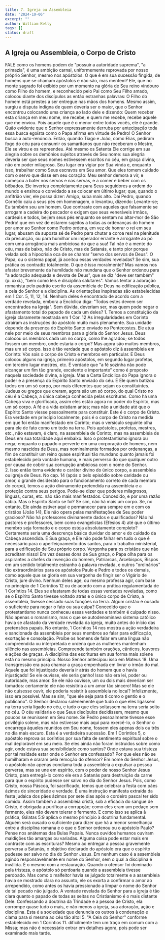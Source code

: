 ```yaml
---
title: 7. Igreja ou Assembleia
date: "2024-10-06"
excerpt: ""
author: William Kelly
tags: []
status: draft
---
```


## A Igreja ou Assembleia, o Corpo de Cristo

FALE como os homens podem de \"possuir a autoridade suprema\", \"a
primazia\", é uma ambição carnal, uniformemente reprovada por nosso
próprio Senhor, mesmo nos apóstolos. O que é em sua sucessão fingida, de
homens que se chamam apóstolos e não são, mas mentem? Ele, que no monte
sagrado foi exibido por um momento na glória de Seu reino vindouro como
Filho do homem, e reconhecido pelo Pai como Seu Filho amado, colocou
diante dos discípulos as então estranhas palavras: O Filho do homem está
prestes a ser entregue nas mãos dos homens. Mesmo assim, surgiu a
disputa indigna de quem deveria ser o maior, que o Senhor encontrou
colocando uma criança ao lado dele e dizendo: Quem receber esta criança
em meu nome, me recebe, e quem me recebe, recebe aquele que me enviou.
Pois aquele que é o menor entre todos vocês, ele é grande. Quão evidente
que o Senhor expressamente derruba por antecipação toda essa busca
egoísta como o Papa afirma em virtude de Pedro! O Senhor busca a
auto-renúncia. Então, quando Tiago e João, como Elias, pediram fogo do
céu para consumir os samaritanos que não receberam o Mestre, Ele se
virou e os repreendeu. Até mesmo os Setenta Ele corrige em sua alegria
sobre os demônios sujeitos através de Seu nome: sua alegria deveria ser
que seus nomes estivessem escritos no céu, em graça divina, não em poder
milagroso. Seu lugar era vigiar por Sua vinda e, enquanto isso,
trabalhar como Seus escravos em Seu amor. Que eles tomem cuidado com o
servo que disse em seu coração: Meu senhor demora a vir, e começou a
bater nos servos e nas servas, e a comer e beber com os bêbados. Ele
inverteu completamente para Seus seguidores a ordem do mundo e ensinou o
convidado a se colocar em último lugar; que, quando o anfitrião vier,
ele possa dizer: Amigo, suba mais alto. Daí Pedro, quando Cornélio caiu
a seus pés em homenagem, o levantou, dizendo: Levante-se; Eu também sou
um homem. Que contraste com aqueles que falsamente se arrogam a cadeira
do pescador e exigem que seus veneráveis irmãos, cardeais e todos,
beijem seus pés enquanto se sentam no altar-mor de São Pedro! que em vez
de estarem sujeitos a todas as ordenanças do homem por amor ao Senhor
como Pedro ordena, em vez de honrar o rei em seu lugar, abusam da
suposta sé de Pedro para chutar a coroa real na plenitude da presunção,
ou para humilhar um imperador errante e arrogante ao pó com uma
arrogância mais ambiciosa do que a sua! Tal não é a mente do céu, mas de
baixo, não de Cristo, mas de Satanás, e tanto pior porque velada sob a
hipocrisia oca de se chamar \"servo dos servos de Deus\". O Papa, ou o
sistema papal, já aceitou essas verdades reveladas? Se sim, sua prática
os contradiz totalmente. O que é isso moralmente? Mas vamos nos afastar
brevemente da humildade não mundana que o Senhor ordenou para \"a
adoração adequada e devota de Deus\", que se diz \"deve ser também\" (p.
xxxi.), \"bem como leis e disciplina salutares\". Vamos tentar a
adoração romanista pelo padrão escrito da assembleia de Deus na
edificação pública, a ceia do Senhor e a disciplina. As orientações
inspiradas são estabelecidas em 1 Cor. 5, 11, 12, 14. Nenhum deles é
encontrado de acordo com a verdade revelada, embora a Encíclica diga:
\"Todos estes devem ser encontrados na Igreja\". Sem dúvida, deveriam
ser, mas quem pode negar o afastamento total do papado de cada um
deles? 1. Temos a constituição da igreja claramente mostrada em 1 Cor.
12 As irregularidades em Corinto atraíram as instruções do apóstolo
muito mais plenamente. Sua unidade depende da presença do Espírito Santo
enviado no Pentecostes. Ele atua nele por meio de seus membros para a
glória do Senhor Jesus. Deus colocou os membros cada um no corpo, como
lhe agradou; se todos fossem um membro, onde estaria o corpo? Mas agora
são muitos membros, mas um só corpo. Isso é tão verdade que o apóstolo
diz à assembleia em Corinto: Vós sois o corpo de Cristo e membros em
particular. E Deus colocou alguns na igreja, primeiro apóstolos, em
segundo lugar profetas, em terceiro lugar mestres, etc. É verdade que
\"a fé sozinha não pode alcançar um fim tão grande, excelente e
importante\" como é proposto naquela sociedade divina, a igreja. Mas a
Carta Encíclica do Papa ignora o poder e a presença do Espírito Santo
enviado do céu. É Ele quem batizou todos em um só corpo, por mais
diferentes que sejam os constituintes. Judeus ou gregos que creram,
agora são um só corpo, do qual Cristo no céu é a Cabeça, a única cabeça
conhecida pelas escrituras. Como há uma Cabeça viva e glorificada, assim
eles estão agora no poder do Espírito, mas um só corpo. A fé e a vida
existiam antes; mas não a unidade até que o Espírito Santo viesse
pessoalmente para constituir. Este é o corpo de Cristo. Era verdade em
princípio localmente, pois é o corpo de Cristo na medida em que foi
então manifestado em Corinto; mas o versículo seguinte olha para ele de
fato como um todo na terra. Pois apóstolos, profetas, mestres, etc., não
estavam, é claro, na assembleia de Corinto, mas na assembleia de Deus em
sua totalidade aqui embaixo. Isso o protestantismo ignora ou nega;
enquanto o papado o perverte em uma corporação de homens, nem mesmo
nascidos de Deus, mas nominalmente formados por ordenanças, a fim de
constituir um reino quase espiritual tão mundano quanto jamais foi
estabelecido pela vontade humana, e mais perverso do que qualquer outro
por causa de cobrir sua corrupção ambiciosa com o nome do Senhor.\
2. Isso então torna evidente o caráter divino do único corpo, a
assembleia ou igreja de Deus. No cap. 14 (após o belo episódio sobre
caridade ou amor, o grande desiderato para o funcionamento correto de
cada membro do corpo), temos a ação divinamente pretendida na assembleia
e a proteção contra seus perigos. Pode-se dizer que poderes milagrosos,
línguas, curas, etc. não são mais manifestados. Concedido, e por uma
razão sábia. Mas o Espírito Santo se foi? Se sim, não há mais um corpo.
Se, no entanto, Ele ainda estiver aqui e permanecer para sempre em e com
os cristãos (João 14), Ele não opera pelas manifestações de Seu poder
gracioso? Não há professores divinamente dados e qualificados? Não há
pastores e professores, bem como evangelistas (Efésios 4) até que o
último membro seja formado e o corpo esteja absolutamente completo?
Certamente seria uma descrença básica duvidar do amor e do cuidado da
Cabeça ascendida. É Sua graça, e Ele não pode falhar em tudo o que é
necessário para o aperfeiçoamento dos santos, para o trabalho
ministerial, para a edificação de Seu próprio corpo. Vergonha para os
cristãos que não acreditam nisso! Em vez desses dons de Sua graça, o
Papa olha para os aspirantes a chefes da invenção do homem, Patriarcas,
Arcebispos, Bispos em um sentido totalmente estranho à palavra revelada,
e outros \"ordinários\" tão extraordinários para os apóstolos Paulo e
Pedro e todos os demais, como aquele que se gloria em sua vergonha de
fingir ser o Vigário de Cristo, jure divino. Nenhum deles age, ou mesmo
professa agir, com base no princípio de 1 Coríntios 12 ou de acordo com
a prática regulamentada de 1 Coríntios 14. Eles se afastaram de todas
essas verdades reveladas, como se o Espírito Santo tivesse voltado atrás
e o único corpo de Cristo, a assembleia, tivesse cessado suas funções na
terra. Algum cristão é ousado o suficiente para negar o fato ou sua
culpa? Concedido que o protestantismo nunca conheceu essas verdades e
também é culpado nisso. Não apenas o romanismo, mas o que se
autodenominava sistema católico havia se afastado da verdade revelada da
igreja, muito antes do início das pretensões papais. No entanto, 1
Coríntios 14 nos mostra a ação verdadeira e sancionada da assembleia por
seus membros ao falar para edificação, exortação e consolação. Proíbe os
homens de falar em uma língua não compreendida ou interpretada e ordena
que as mulheres mantenham silêncio nas assembleias. Compreende também
orações, cânticos, louvores e ações de graças. A disciplina das
escrituras em sua forma mais solene está no mesmo princípio. Nosso
Senhor antecipou isso em Mateus 18. Uma transgressão era para chamar a
graça empenhada em livrar o irmão do mal. Aquele que foi injustiçado
deveria ir atrás do homem que o havia injustiçado! Se ele ouvisse, ele
seria ganho! Isso não era lei, poder ou autoridade, mas amor. Se ele não
ouvisse, um ou dois mais deveriam ser tomados: certamente ele não
resistiria a um amor tão sincero! Mas se ele não quisesse ouvir, ele
poderia resistir à assembleia no local? Infelizmente, isso era possível.
Mas se sim, \"que ele seja para ti como o gentio e o publicano\". O
Senhor declarou solenemente que tudo o que eles ligassem na terra seria
ligado no céu, e tudo o que eles soltassem na terra seria solto no céu.
O céu validaria o que Seus discípulos decidissem, mesmo que poucos se
reunissem em Seu nome. Se Pedro pessoalmente tivesse esse privilégio
solene, mas não estivesse mais aqui para exercê-lo, o Senhor o encarrega
àqueles reunidos em Seu nome, fossem eles apenas dois ou três no dia
mais escuro. Esta é a verdadeira sucessão. Em 1 Coríntios 5, o apóstolo
reprova os coríntios por sua falta de sentimento espiritual sobre o mal
deplorável em seu meio. Se eles ainda não foram instruídos sobre como
agir, onde estava sua sensibilidade como santos? Onde estava sua
tristeza por tal maldade estar onde o Senhor era confessado? Por que
eles não se humilharam e oraram pela remoção do ofensor? Em nome do
Senhor Jesus, o apóstolo não apenas conclama toda a assembleia a
expulsar a pessoa perversa, mas se une em espírito, com o poder de nosso
Senhor Jesus Cristo, para entregá-lo como ele era a Satanás para
destruição da carne para que o espírito pudesse ser salvo no dia do
Senhor Jesus. Pois, como Cristo, nossa Páscoa, foi sacrificado, temos
que celebrar a festa com pães ázimos de sinceridade e verdade. É uma
instrução manifesta extraída da festa judaica dos pães ázimos por sete
dias após o cordeiro pascal ter sido comido. Assim também a assembleia
cristã, sob a eficácia do sangue de Cristo, é obrigada a purificar a
corrupção; como eles eram um pedaço sem fermento, eles não devem tolerar
o fermento. E como isso se aplica à prática, Gálatas 5:9 aplica o mesmo
princípio à doutrina fundamental. Alguém será ousado o suficiente para
dizer que há a menor semelhança entre a disciplina romana e o que o
Senhor ordenou ou o apóstolo Paulo? Pense nos anátemas das Bulas Papais.
Nunca ouvidos humanos ouviram maldições tão amargas ou variadas. Alguma
coisa pode estar mais em contraste com as escrituras? Mesmo ao entregar
a pessoa gravemente perversa a Satanás, o objetivo declarado do apóstolo
era que o espírito pudesse ser salvo no dia do Senhor Jesus. Em nenhum
caso é a assembleia agindo responsavelmente em nome do Senhor, sem o
qual a disciplina é inválida. É o mesmo com a restauração. Quando o
ofensor foi dominado pela tristeza, o apóstolo só perdoaria quando a
assembleia tivesse perdoado. Mas como o malfeitor havia se julgado
totalmente e a assembleia havia se mostrado clara no assunto, ele os
exorta a confirmar o amor ao arrependido, como antes os havia
pressionado a limpar o nome do Senhor de tal pecado não julgado. A
vontade revelada do Senhor para a igreja é tão clara quanto o papado de
todas as seitas no Cristianismo é o mais distante Dele. Confessando a
doutrina da Trindade e a pessoa de Cristo, ela corrompe quase tudo o
mais, e não menos a igreja, sua adoração, ação e disciplina. Esta é a
sociedade que denuncia os outros à condenação e clama para si mesma ao
céu tão alto! 5. "A Ceia do Senhor" conforme estabelecido em 1 Coríntios 11. dificilmente tem um traço em comum com a Missa; mas não é necessário
entrar em detalhes agora, pois pode ser examinado mais tarde.
